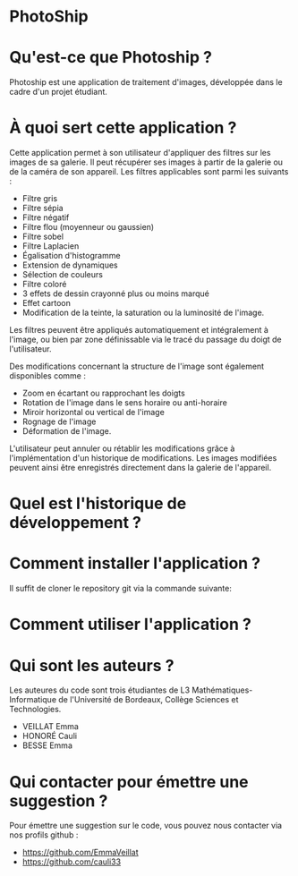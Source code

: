 # PhotoShip


# Qu'est-ce que Photoship ?
Photoship est une application de traitement d'images, développée dans le cadre d'un projet étudiant. 


# À quoi sert cette application ?
Cette application permet à son utilisateur d'appliquer des filtres sur les images de sa galerie. Il peut récupérer ses images à partir de la galerie ou de la caméra de son appareil. Les filtres applicables sont parmi les suivants :
- Filtre gris
- Filtre sépia 
- Filtre négatif
- Filtre flou (moyenneur ou gaussien)
- Filtre sobel
- Filtre Laplacien
- Égalisation d'histogramme
- Extension de dynamiques
- Sélection de couleurs
- Filtre coloré
- 3 effets de dessin crayonné plus ou moins marqué
- Effet cartoon
- Modification de la teinte, la saturation ou la luminosité de l'image.

Les filtres peuvent être appliqués automatiquement et intégralement à l'image, ou bien par zone définissable via le tracé du passage du doigt de l'utilisateur.

Des modifications concernant la structure de l'image sont également disponibles comme :
- Zoom en écartant ou rapprochant les doigts
- Rotation de l'image dans le sens horaire ou anti-horaire
- Miroir horizontal ou vertical de l'image
- Rognage de l'image
- Déformation de l'image.

L'utilisateur peut annuler ou rétablir les modifications grâce à l'implémentation d'un historique de modifications. Les images modifiées peuvent ainsi être enregistrés directement dans la galerie de l'appareil.


# Quel est l'historique de développement ?

# Comment installer l'application ?
Il suffit de cloner le repository git via la commande suivante: 

# Comment utiliser l'application ?

# Qui sont les auteurs ?
Les auteures du code sont trois étudiantes de L3 Mathématiques-Informatique de l'Université de Bordeaux, Collège Sciences et Technologies. 
- VEILLAT Emma
- HONORÉ Cauli
- BESSE Emma


# Qui contacter pour émettre une suggestion ?
Pour émettre une suggestion sur le code, vous pouvez nous contacter via nos profils github : 
- https://github.com/EmmaVeillat
- https://github.com/cauli33


